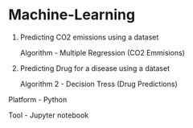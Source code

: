 # Machine-Learning

1. Predicting CO2 emissions using a dataset
 
   Algorithm - Multiple Regression (CO2 Emmisions)

2. Predicting Drug for a disease using a dataset

   Algorithm 2 - Decision Tress (Drug Predictions)

Platform - Python

Tool - Jupyter notebook
